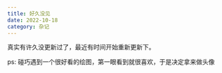 ```yaml
---
title: 好久没见
date: 2022-10-18
category: 杂记
---
```


真实有许久没更新过了，最近有时间开始重新更新下。

ps: 碰巧遇到一个很好看的绘图，第一眼看到就很喜欢，于是决定拿来做头像
